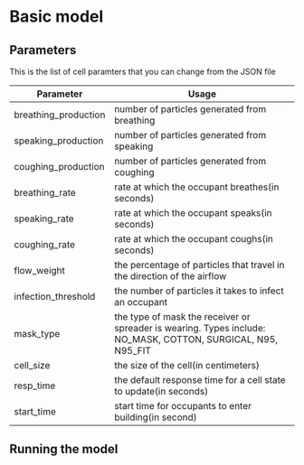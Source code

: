 # Basic model

## Parameters
This is the list of cell paramters that you can change from the JSON file

| Parameter            | Usage                                                                                                        |
|----------------------|--------------------------------------------------------------------------------------------------------------|
| breathing_production | number of particles generated from breathing                                                                 |
| speaking_production  | number of particles generated from speaking                                                                  |
| coughing_production  | number of particles generated from coughing                                                                  |
| breathing_rate       | rate at which the occupant breathes(in seconds)                                                              |
| speaking_rate        | rate at which the occupant speaks(in seconds)                                                                |
| coughing_rate        | rate at which the occupant coughs(in seconds)                                                                |
| flow_weight          | the percentage of particles that travel  in the direction of the airflow                                     |
| infection_threshold  | the number of particles it takes to infect an occupant                                                       |
| mask_type            | the type of mask the receiver or spreader is wearing. Types include: NO_MASK, COTTON, SURGICAL, N95, N95_FIT |
| cell_size            | the size of the cell(in centimeters)                                                                         |
| resp_time            | the default response time for a cell state to update(in seconds)                                             |
| start_time           | start time for occupants to enter building(in second)                                                        |

## Running the model



